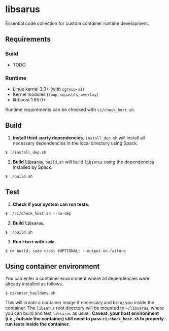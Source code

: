 # libsarus

Essential code collection for custom container runtime development.


## Requirements

### Build

- TODO

### Runtime

- Linux kernel 3.0+ (with `cgroup-v1`)
- Kernel modules (`loop`, `squashfs`, `overlay`)
- libboost 1.85.0+

Runtime requirements can be checked with `ci/check_host.sh`.


## Build

1. **Install third-party dependencies.** `install_dep.sh` will install all necessary dependencies in the local directory using Spack.

```
$ ./install_dep.sh
```

2. **Build `libsarus`**. `build.sh` will build `libsarus` using the dependencies installed by Spack.

```
$ ./build.sh
```


## Test

1. **Check if your system can run tests.**

```
$ ./ci/check_host.sh --no-dep
```

2. **Build `libsarus`.**

```
$ ./build.sh
```

3. **Run `ctest` with `sudo`.**

```
$ cd build; sudo ctest #OPTIONAL: --output-on-failure
```


## Using container environment

You can enter a container environment where all dependencies were already installed as follows.

```
$ ci/enter_buildenv.sh
```

This will create a container image if necessary and bring you inside the container. The `libsarus` root directory will be mounted to `~/libsarus`, where you can build and test `libsarus` as usual. **Caveat: your host environment (i.e., outside the container) still need to pass `ci/check_host.sh` to properly run tests inside the container.**